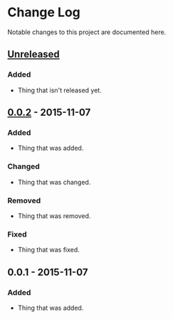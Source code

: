 # Change Log

Notable changes to this project are documented here.


## [Unreleased]

### Added

- Thing that isn't released yet.


## [0.0.2] - 2015-11-07

### Added

- Thing that was added.

### Changed

- Thing that was changed.

### Removed

- Thing that was removed.

### Fixed

- Thing that was fixed.


## 0.0.1 - 2015-11-07

### Added

- Thing that was added.


[Unreleased]: https://github.com/FunTimeCoding/directory-tools/compare/v0.0.2...HEAD
[0.0.2]: https://github.com/FunTimeCoding/directory-tools/compare/v0.0.1...v0.0.2
